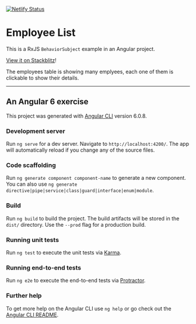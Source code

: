 [![Netlify Status](https://api.netlify.com/api/v1/badges/9ff53e1b-967a-4a9b-bab8-fd75122dda43/deploy-status)](https://app.netlify.com/sites/employees-list/deploys)

# Employee List

This is a RxJS `BehaviorSubject` example in an Angular project.

[View it on Stackblitz](https://jvmipvmjx.github.stackblitz.io/employee-portal)!

The employees table is showing many emplyees, each one of them is clickable to show their details.

---

## An Angular 6 exercise

This project was generated with [Angular CLI](https://github.com/angular/angular-cli) version 6.0.8.

### Development server

Run `ng serve` for a dev server. Navigate to `http://localhost:4200/`. The app will automatically reload if you change any of the source files.

### Code scaffolding

Run `ng generate component component-name` to generate a new component. You can also use `ng generate directive|pipe|service|class|guard|interface|enum|module`.

### Build

Run `ng build` to build the project. The build artifacts will be stored in the `dist/` directory. Use the `--prod` flag for a production build.

### Running unit tests

Run `ng test` to execute the unit tests via [Karma](https://karma-runner.github.io).

### Running end-to-end tests

Run `ng e2e` to execute the end-to-end tests via [Protractor](http://www.protractortest.org/).

### Further help

To get more help on the Angular CLI use `ng help` or go check out the [Angular CLI README](https://github.com/angular/angular-cli/blob/master/README.md).
